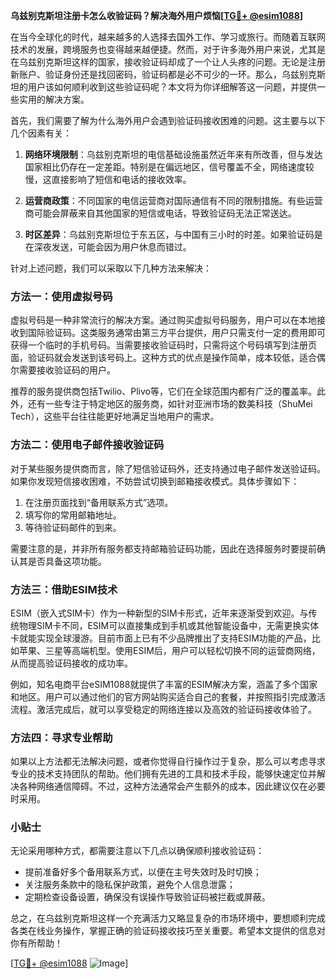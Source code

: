 **乌兹别克斯坦注册卡怎么收验证码？解决海外用户烦恼[[TG💪+ @esim1088](https://t.me/s/esim1088)]**

在当今全球化的时代，越来越多的人选择去国外工作、学习或旅行。而随着互联网技术的发展，跨境服务也变得越来越便捷。然而，对于许多海外用户来说，尤其是在乌兹别克斯坦这样的国家，接收验证码却成了一个让人头疼的问题。无论是注册新账户、验证身份还是找回密码，验证码都是必不可少的一环。那么，乌兹别克斯坦的用户该如何顺利收到这些验证码呢？本文将为你详细解答这一问题，并提供一些实用的解决方案。

首先，我们需要了解为什么海外用户会遇到验证码接收困难的问题。这主要与以下几个因素有关：

1. **网络环境限制**：乌兹别克斯坦的电信基础设施虽然近年来有所改善，但与发达国家相比仍存在一定差距。特别是在偏远地区，信号覆盖不全，网络速度较慢，这直接影响了短信和电话的接收效率。
   
2. **运营商政策**：不同国家的电信运营商对国际通信有不同的限制措施。有些运营商可能会屏蔽来自其他国家的短信或电话，导致验证码无法正常送达。

3. **时区差异**：乌兹别克斯坦位于东五区，与中国有三小时的时差。如果验证码是在深夜发送，可能会因为用户休息而错过。

针对上述问题，我们可以采取以下几种方法来解决：

### 方法一：使用虚拟号码

虚拟号码是一种非常流行的解决方案。通过购买虚拟号码服务，用户可以在本地接收到国际验证码。这类服务通常由第三方平台提供，用户只需支付一定的费用即可获得一个临时的手机号码。当需要接收验证码时，只需将这个号码填写到注册页面，验证码就会发送到该号码上。这种方式的优点是操作简单，成本较低，适合偶尔需要接收验证码的用户。

推荐的服务提供商包括Twilio、Plivo等，它们在全球范围内都有广泛的覆盖率。此外，还有一些专注于特定地区的服务商，如针对亚洲市场的数美科技（ShuMei Tech），这些平台往往能更好地满足当地用户的需求。

### 方法二：使用电子邮件接收验证码

对于某些服务提供商而言，除了短信验证码外，还支持通过电子邮件发送验证码。如果你发现短信接收困难，不妨尝试切换到邮箱接收模式。具体步骤如下：

1. 在注册页面找到“备用联系方式”选项。
2. 填写你的常用邮箱地址。
3. 等待验证码邮件的到来。

需要注意的是，并非所有服务都支持邮箱验证码功能，因此在选择服务时要提前确认其是否具备这项功能。

### 方法三：借助ESIM技术

ESIM（嵌入式SIM卡）作为一种新型的SIM卡形式，近年来逐渐受到欢迎。与传统物理SIM卡不同，ESIM可以直接集成到手机或其他智能设备中，无需更换实体卡就能实现全球漫游。目前市面上已有不少品牌推出了支持ESIM功能的产品，比如苹果、三星等高端机型。使用ESIM后，用户可以轻松切换不同的运营商网络，从而提高验证码接收的成功率。

例如，知名电商平台eSIM1088就提供了丰富的ESIM解决方案，涵盖了多个国家和地区。用户可以通过他们的官方网站购买适合自己的套餐，并按照指引完成激活流程。激活完成后，就可以享受稳定的网络连接以及高效的验证码接收体验了。

### 方法四：寻求专业帮助

如果以上方法都无法解决问题，或者你觉得自行操作过于复杂，那么可以考虑寻求专业的技术支持团队的帮助。他们拥有先进的工具和技术手段，能够快速定位并解决各种网络通信障碍。不过，这种方法通常会产生额外的成本，因此建议仅在必要时采用。

### 小贴士

无论采用哪种方式，都需要注意以下几点以确保顺利接收验证码：

- 提前准备好多个备用联系方式，以便在主号失效时及时切换；
- 关注服务条款中的隐私保护政策，避免个人信息泄露；
- 定期检查设备设置，确保没有误操作导致验证码被拦截或屏蔽。

总之，在乌兹别克斯坦这样一个充满活力又略显复杂的市场环境中，要想顺利完成各类在线业务操作，掌握正确的验证码接收技巧至关重要。希望本文提供的信息对你有所帮助！

[[TG💪+ @esim1088](https://t.me/s/esim1088) ![Image](https://i.postimg.cc/4NQfJmqS/Snipaste-2025-05-13-00-14-12.png)]